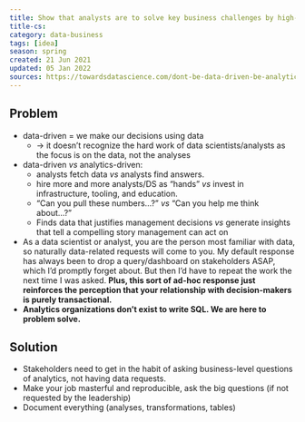 ```yaml
---
title: Show that analysts are to solve key business challenges by high-quality well-documented work
title-cs: 
category: data-business
tags: [idea]
season: spring
created: 21 Jun 2021
updated: 05 Jan 2022
sources: https://towardsdatascience.com/dont-be-data-driven-be-analytics-driven-74cbb0518640
---
```


## Problem
* data-driven = we make our decisions using data
	* -> it doesn’t recognize the hard work of data scientists/analysts as the focus is on the data, not the analyses
* data-driven *vs* analytics-driven:
	- analysts fetch data *vs* analysts find answers.
	- hire more and more analysts/DS as “hands” *vs* invest in infrastructure, tooling, and education.
	- “Can you pull these numbers…?” *vs* “Can you help me think about…?”
	- Finds data that justifies management decisions *vs* generate insights that tell a compelling story management can act on
* As a data scientist or analyst, you are the person most familiar with data, so naturally data-related requests will come to you. My default response has always been to drop a query/dashboard on stakeholders ASAP, which I’d promptly forget about. But then I’d have to repeat the work the next time I was asked. **Plus, this sort of ad-hoc response just reinforces the perception that your relationship with decision-makers is purely transactional.**
* **Analytics organizations don’t exist to write SQL. We are here to problem solve.**

## Solution
* Stakeholders need to get in the habit of asking business-level questions of analytics, not having data requests.
* Make your job masterful and reproducible, ask the big questions (if not requested by the leadership)
* Document everything (analyses, transformations, tables)
